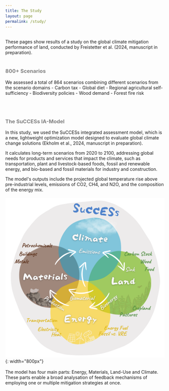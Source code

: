 ```yaml
---
title: The Study
layout: page
permalink: /study/
---
```


<br>
These pages show results of a study on the global climate mitigation performance of land, conducted by Freistetter et al. (2024, manuscript in preparation).
<br><br>
<h3 style="color: #808080;">800+ Scenarios</h3>
 We assessed a total of 864 scenarios combining different scenarios from the scenario domains 
- Carbon tax
- Global diet
- Regional agricultural self-sufficiency
- Biodiversity policies
- Wood demand
- Forest fire risk

<br><br>
<h3 style="color: #808080;">The SuCCESs IA-Model</h3>
In this study, we used the SuCCESs integrated assessment model, which is a new, lightweight optimization model designed to evaluate global climate change solutions (Ekholm et al., 2024, manuscript in preparation). 

It calculates long-term scenarios from 2020 to 2100, addressing global needs for products and services that impact the climate, such as transportation, plant and livestock-based foods, fossil and renewable energy, and bio-based and fossil materials for industry and construction. 

The model's outputs include the projected global temperature rise above pre-industrial levels, emissions of CO2, CH4, and N2O, and the composition of the energy mix.
<br><br>
![Success Schematic](images/success_schematic_cute.png){: width="800px"}
<br><br>
The model has four main parts: Energy, Materials, Land-Use and Climate. These parts enable a broad analysation of feedback mechanisms of employing one or multiple mitigation strategies at once.
<br>



